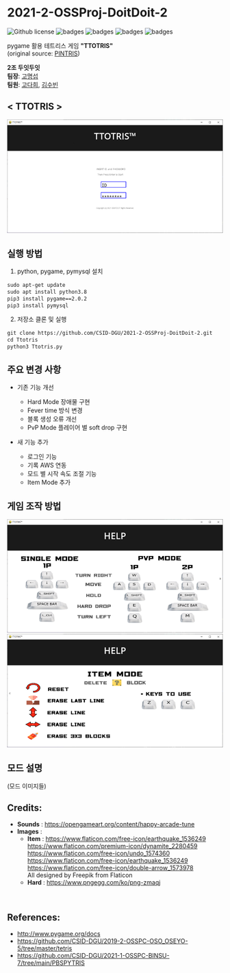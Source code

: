 # 2021-2-OSSProj-DoitDoit-2

![Github license](https://img.shields.io/github/license/CSID-DGU/2021-2-OSSProj-DoitDoit-2)
![badges](https://img.shields.io/badge/OS-ubuntu-red)
![badges](https://img.shields.io/badge/IDE-VSCode-informational)
![badges](https://img.shields.io/badge/python-3.8-blue)
![badges](https://img.shields.io/badge/pygame-2.0.2-yellow)

pygame 활용 테트리스 게임 **"TTOTRIS"**  
(original source: [PINTRIS](https://github.com/CSID-DGU/2021-1-OSSPC-Pint-9))

**2조 두잇두잇**  
**팀장**: [고명섭](https://github.com/tead1234)  
**팀원**: [고다희](https://github.com/DaheeKo), [김수빈](https://github.com/sb0702)

## **< TTOTRIS >**
![image](assets/images/LoginPage.png)

## 실행 방법
1. python, pygame, pymysql 설치
```
sudo apt-get update
sudo apt install python3.8
pip3 install pygame==2.0.2
pip3 install pymysql
```
2. 저장소 클론 및 실행
```
git clone https://github.com/CSID-DGU/2021-2-OSSProj-DoitDoit-2.git
cd Ttotris
python3 Ttotris.py
```


## 주요 변경 사항
* 기존 기능 개선
  * Hard Mode 장애물 구현
  * Fever time 방식 변경
  * 블록 생성 오류 개선
  * PvP Mode 플레이어 별 soft drop 구현
  
* 새 기능 추가
  * 로그인 기능
  * 기록 AWS 연동
  * 모드 별 시작 속도 조절 기능
  * Item Mode 추가

## 게임 조작 방법
![image](assets/images/HelpPage1.PNG) <br>
![image](assets/images/HelpPage2.PNG)

## 모드 설명 
(모드 이미지들)

## Credits:
- __Sounds__ : https://opengameart.org/content/happy-arcade-tune
- __Images__ :
  - __Item__ : https://www.flaticon.com/free-icon/earthquake_1536249 <br> https://www.flaticon.com/premium-icon/dynamite_2280459 <br> https://www.flaticon.com/free-icon/undo_1574360 <br> https://www.flaticon.com/free-icon/earthquake_1536249 <br> https://www.flaticon.com/free-icon/double-arrow_1573978 <br> All designed by Freepik from Flaticon
  - __Hard__ : https://www.pngegg.com/ko/png-zmaqj
<br>

## References:
- http://www.pygame.org/docs
- https://github.com/CSID-DGU/2019-2-OSSPC-OSO_OSEYO-5/tree/master/tetris
- https://github.com/CSID-DGU/2021-1-OSSPC-BINSU-7/tree/main/PBSPYTRIS
